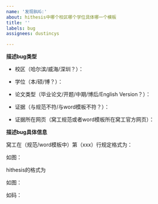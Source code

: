 ```yaml
---
name: '发现BUG:'
about: hithesis中哪个校区哪个学位具体哪一个模板
title: ''
labels: bug
assignees: dustincys

---
```


**描述bug类型**

- 校区（哈尔滨/威海/深圳？）：

- 学位（本/硕/博？）：

- 论文类型（毕业论文/开题/中期/博后/English Version？）：

- 证据（与规范不符/与word模板不符？）：

- 证据所在网页（窝工规范或者word模板所在窝工官方网页）：

**描述bug具体信息** 

窝工在（规范/word模板中）第（xxx）行规定格式为：

如图：

hithesis的格式为


如图：

如码：
